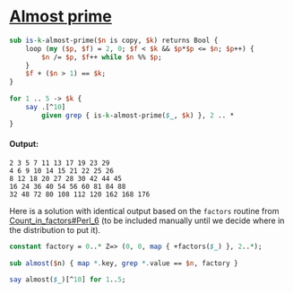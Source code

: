 [1]: http://rosettacode.org/wiki/Almost_prime

# [Almost prime][1]

```perl
sub is-k-almost-prime($n is copy, $k) returns Bool {
    loop (my ($p, $f) = 2, 0; $f < $k && $p*$p <= $n; $p++) {
        $n /= $p, $f++ while $n %% $p;
    }
    $f + ($n > 1) == $k;
}
 
for 1 .. 5 -> $k {
    say .[^10]
        given grep { is-k-almost-prime($_, $k) }, 2 .. *
}
```

#### Output:
```
2 3 5 7 11 13 17 19 23 29
4 6 9 10 14 15 21 22 25 26
8 12 18 20 27 28 30 42 44 45
16 24 36 40 54 56 60 81 84 88
32 48 72 80 108 112 120 162 168 176
```


Here is a solution with identical output based on the `factors` routine from [Count_in_factors#Perl_6](http://rosettacode.org/wiki/Count_in_factors#Perl_6) (to be included manually until we decide where in the distribution to put it).

```perl
constant factory = 0..* Z=> (0, 0, map { +factors($_) }, 2..*);
 
sub almost($n) { map *.key, grep *.value == $n, factory }
 
say almost($_)[^10] for 1..5;
```